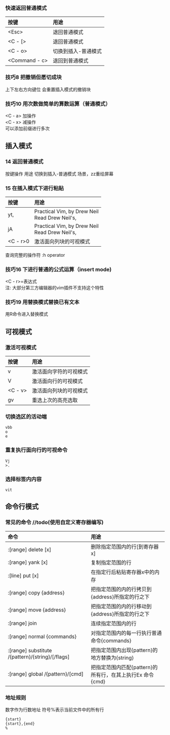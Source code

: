 ### 快速返回普通模式
| 按键| 用途|
| :-|:-|
|\<Esc>| 退回普通模式|
|<C - [>| 退回普通模式|
|<C - o>| 切换到插入-普通模式|
|<Command - c>|退回到普通模式|

### 技巧8 把撤销但愿切成块
上下左右方向键位 会重置插入模式的撤销块

### 技巧10 用次数做简单的算数运算（普通模式）
<C - a> 加操作 <br>
<C - x> 减操作 <br>
可以添加前缀进行多次

## 插入模式
### 14 返回普通模式
按键操作      用途
<C-o>       切换到插入-普通模式
场景，zz重绘屏幕
### 15 在插入模式下进行粘贴
| 按键| 用途|
| :-|:-|
|yt,| Practical Vim, by Drew Neil <br> Read Drew Neil's,|
|jA| Practical Vim, by Drew Neil <br> Read Drew Neil's,|
|<C - r>0 | 激活面向列块的可视模式|

查询完整的操作符
:h operator

### 技巧16 下进行普通的公式运算（insert mode)
<C - r>=表达式 <br>
注: 大部分第三方编辑器的vim插件不支持这个特性

### 技巧19 用替换模式替换已有文本
用R命令进入替换模式
## 可视模式

### 激活可视模式
| 按键| 用途|
| :-|:-|
|v| 激活面向字符的可视模式|
|V| 激活面向行的可视模式|
|<C - v> | 激活面向列块的可视模式|
|gv|重选上次的高亮选取|

### 切换选区的活动端
```
vbb
o
e
```

### 重复执行面向行的可视命令
```
Vj
>.
```

### 选择标签内内容
```
vit
```

## 命令行模式
### 常见的命令 //todo(使用自定义寄存器编写)
|命令|用途|
|:-|:-|
|:[range] delete [x]                                |删除指定范围内的行[到寄存器x]|
|:[range] yank [x]                                  |复制指定范围的行 |
|:[line] put [x]                                    |在指定行后粘贴寄存器x中的内存|
|:[range] copy {address}                            |把指定范围的内的行拷贝到{address}所指定的行之下|
|:[range] move {address}                            |把指定范围的内的行移动到{address}所指定的行之下|
|:[range] join                                      |连续指定范围内的行|
|:[range] normal {commands}                         |对指定范围内的每一行执行普通命令{commands}|
|:[range] substitute /{pattern}/{string}/[/flags]   |把指定范围内出现{pattern}的地方替换为{string}|
|:[range] global /{pattern}/[cmd]                   |把指定范围内匹配{pattern}的所有行，在其上执行Ex 命令{cmd}|

### 地址规则
数字作为行数地址
符号%表示当前文件中的所有行
```
{start}
{start},{end}
%
```



